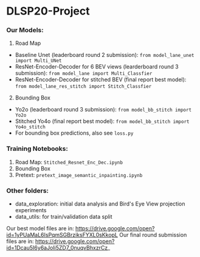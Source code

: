 # DLSP20-Project

### Our Models:
1. Road Map
- Baseline Unet (leaderboard round 2 submission): ```from model_lane_unet import Multi_UNet```
- ResNet-Encoder-Decoder for 6 BEV views (learderboard round 3 submission): ```from model_lane import Multi_Classfier```
- ResNet-Encoder-Decoder for stitched BEV (final report best model): ```from model_lane_res_stitch import Stitch_Classfier```

2. Bounding Box
- Yo2o (leaderboard round 3 submission): ```from model_bb_stitch import Yo2o``` 
- Stitched Yo4o (final report best model): ```from model_bb_stitch import Yo4o_stitch``` 
- For bounding box predictions, also see ```loss.py```

### Training Notebooks:
1. Road Map: ```Stitched_Resnet_Enc_Dec.ipynb```
2. Bounding Box
3. Pretext: ```pretext_image_semantic_inpainting.ipynb```

### Other folders:
- data_exploration: initial data analysis and Bird's Eye View projection experiments
- data_utils: for train/validation data split

Our best model files are in: https://drive.google.com/open?id=1yPUaMaL6IsPqmSGBrziksFYXL0sKkopL
Our final round submission files are in: https://drive.google.com/open?id=1Dcau5I6y6aJoIi5ZD7_0nuqvBhxzrCz_
